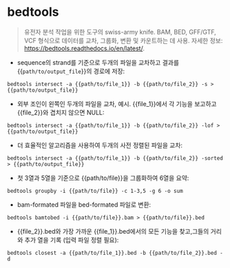 # bedtools

> 유전자 분석 작업을 위한 도구의 swiss-army knife. BAM, BED, GFF/GTF, VCF 형식으로 데이터를 교차, 그룹화, 변환 및 카운트하는 데 사용.
> 자세한 정보: <https://bedtools.readthedocs.io/en/latest/>.

- sequence의 strand를 기준으로 두개의 파일을 교차하고 결과를 {{`path/to/output_file`}}의 경로에 저장:

`bedtools intersect -a {{path/to/file_1}} -b {{path/to/file_2}} -s > {{path/to/output_file}}`

- 외부 조인이 왼쪽인 두개의 파일을 교차, 예시. {{file_1}}에서 각 기능을 보고하고 {{file_2}}와 겹치지 않으면 NULL:

`bedtools intersect -a {{path/to/file_1}} -b {{path/to/file_2}} -lof > {{path/to/output_file}}`

- 더 효율적인 알고리즘을 사용하여 두개의 사전 정렬된 파일을 교차:

`bedtools intersect -a {{path/to/file_1}} -b {{path/to/file_2}} -sorted > {{path/to/output_file}}`

- 첫 3열과 5열을 기준으로 {{path/to/file}}을 그룹화하여 6열을 요약:

`bedtools groupby -i {{path/to/file}} -c 1-3,5 -g 6 -o sum`

- bam-formated 파일을 bed-formated 파일로 변환:

`bedtools bamtobed -i {{path/to/file}}.bam > {{path/to/file}}.bed`

- {{file_2}}.bed와 가장 가까운 {{file_1}}.bed에서의 모든 기능을 찾고,그들의 거리와 추가 열을 기록 (입력 파일 정렬 필요):

`bedtools closest -a {{path/to/file_1}}.bed -b {{path/to/file_2}}.bed -d`
